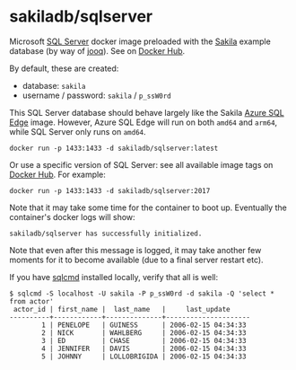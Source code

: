 # sakiladb/sqlserver

Microsoft [SQL Server](https://hub.docker.com/_/microsoft-mssql-server) docker
image preloaded with the [Sakila](https://dev.mysql.com/doc/sakila/en/) example
database (by way of [jooq](https://www.jooq.org/sakila)).
See on
[Docker Hub](https://hub.docker.com/r/sakiladb/sqlserver).

By default, these are created:
- database: `sakila`
- username / password: `sakila` / `p_ssW0rd`

This SQL Server database should behave largely like the Sakila
[Azure SQL Edge](https://github.com/sakiladb/azure-sql-edge) image. However,
Azure SQL Edge will run on both `amd64` and `arm64`, while SQL Server only runs on `amd64`.


```shell script
docker run -p 1433:1433 -d sakiladb/sqlserver:latest
```

Or use a specific version of SQL Server: see all available image tags
on [Docker Hub](https://hub.docker.com/r/sakiladb/sqlserver/tags). For example:

```shell script
docker run -p 1433:1433 -d sakiladb/sqlserver:2017
```


Note that it may take some time for the container to boot up. Eventually the container's
docker logs will show:

```
sakiladb/sqlserver has successfully initialized.
```

Note that even after this message is logged, it may take another few moments for
it to become available (due to a final server restart etc).

If you have [sqlcmd](https://docs.microsoft.com/en-us/sql/tools/sqlcmd-utility) installed
locally, verify that all is well:

```shell script
$ sqlcmd -S localhost -U sakila -P p_ssW0rd -d sakila -Q 'select * from actor'
 actor_id | first_name |  last_name   |     last_update
----------+------------+--------------+---------------------
        1 | PENELOPE   | GUINESS      | 2006-02-15 04:34:33
        2 | NICK       | WAHLBERG     | 2006-02-15 04:34:33
        3 | ED         | CHASE        | 2006-02-15 04:34:33
        4 | JENNIFER   | DAVIS        | 2006-02-15 04:34:33
        5 | JOHNNY     | LOLLOBRIGIDA | 2006-02-15 04:34:33
```
